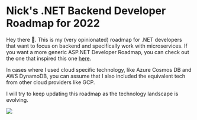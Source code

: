 # Nick's .NET Backend Developer Roadmap for 2022

Hey there 👋. This is my (very opinionated) roadmap for .NET developers that want to focus on backend and specifically work with microservices. If you want a more generic ASP.NET Developer Roadmap, you can check out the one that inspired this one [here](https://github.com/MoienTajik/AspNetCore-Developer-Roadmap).

In cases where I used cloud specific technology, like Azure Cosmos DB and AWS DynamoDB, you can assume that I also included the equivalent tech from other cloud providers like GCP.

I will try to keep updating this roadmap as the technology landscape is evolving.

![](Backend-.NET-Developer-Roadmap-2022.png)
